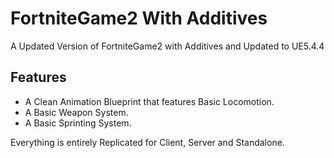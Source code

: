 # FortniteGame2 With Additives
A Updated Version of FortniteGame2 with Additives and Updated to UE5.4.4
## Features
- A Clean Animation Blueprint that features Basic Locomotion.
- A Basic Weapon System.
- A Basic Sprinting System.

Everything is entirely Replicated for Client, Server and Standalone.
